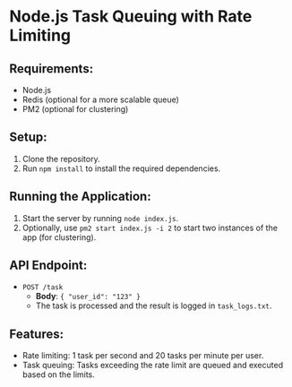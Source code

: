 # Node.js Task Queuing with Rate Limiting

## Requirements:

- Node.js
- Redis (optional for a more scalable queue)
- PM2 (optional for clustering)

## Setup:

1. Clone the repository.
2. Run `npm install` to install the required dependencies.

## Running the Application:

1. Start the server by running `node index.js`.
2. Optionally, use `pm2 start index.js -i 2` to start two instances of the app (for clustering).

## API Endpoint:

- `POST /task`
  - **Body**: `{ "user_id": "123" }`
  - The task is processed and the result is logged in `task_logs.txt`.

## Features:

- Rate limiting: 1 task per second and 20 tasks per minute per user.
- Task queuing: Tasks exceeding the rate limit are queued and executed based on the limits.
